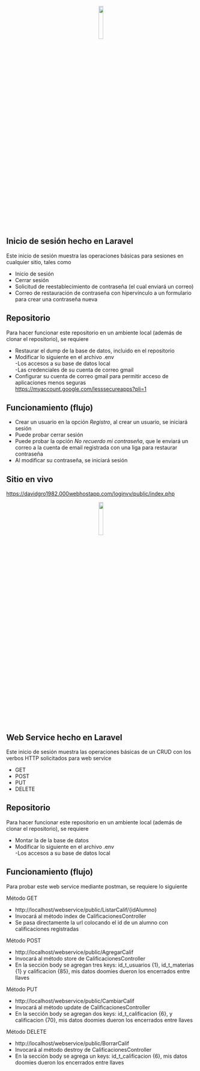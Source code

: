<p align="center"><img src="https://davidgro1982.000webhostapp.com/loginvv/public/img/39993.jpg" width="15%" class="img-rounded"></p>



## Inicio de sesión hecho en Laravel

Este inicio de sesión muestra las operaciones básicas para sesiones en cualquier sitio, tales como

- Inicio de sesión
- Cerrar sesión
- Solicitud de reestablecimiento de contraseña (el cual enviará un correo)
- Correo de restauración de contraseña con hipervínculo a un formulario para crear una contraseña nueva

## Repositorio

Para hacer funcionar este repositorio en un ambiente local (además de clonar el repositorio), se requiere

- Restaurar el dump de la base de datos, incluido en el repositorio
- Modificar lo siguiente en el archivo .env 
	<br>-Los accesos a su base de datos local
	<br>-Las credenciales de su cuenta de correo gmail 
- Configurar su cuenta de correo gmail para permitir acceso de aplicaciones menos seguras https://myaccount.google.com/lesssecureapps?pli=1  


## Funcionamiento (flujo)

- Crear un usuario en la opción <i>Registro</i>, al crear un usuario, se iniciará sesión
- Puede probar cerrar sesión
- Puede probar la opción <i>No recuerdo mi contraseña</i>, que le enviará un correo a la cuenta de email registrada con una liga para restaurar contraseña
- Al modificar su contraseña, se iniciará sesión



## Sitio en vivo

https://davidgro1982.000webhostapp.com/loginvv/public/index.php


<p align="center"><img src="https://davidgro1982.000webhostapp.com/loginvv/public/img/39993.jpg" width="15%" class="img-rounded"></p>



## Web Service hecho en Laravel

Este inicio de sesión muestra las operaciones básicas de un CRUD con los verbos HTTP solicitados para web service

- GET
- POST
- PUT
- DELETE

## Repositorio

Para hacer funcionar este repositorio en un ambiente local (además de clonar el repositorio), se requiere

- Montar la de la base de datos
- Modificar lo siguiente en el archivo .env 
	<br>-Los accesos a su base de datos local

## Funcionamiento (flujo)

Para probar este web service mediante postman, se requiere lo siguiente


Método GET 

- http://localhost/webservice/public/ListarCalif/{idAlumno}
- Invocará al método index de CalificacionesController
- Se pasa directamente la url colocando el id de un alumno con calificaciones registradas

Método POST

- http://localhost/webservice/public/AgregarCalif
- Invocará al método store de CalificacionesController
- En la sección body se agregan tres keys: id_t_usuarios {1}, id_t_materias {1} y calificacion {85}, mis datos doomies dueron los encerrados entre llaves

Método PUT

- http://localhost/webservice/public/CambiarCalif
- Invocará al método update de CalificacionesController
- En la sección body se agregan dos keys: id_t_calificacion {6}, y calificacion {70}, mis datos doomies dueron los encerrados entre llaves

Método DELETE

- http://localhost/webservice/public/BorrarCalif
- Invocará al método destroy de CalificacionesController
- En la sección body se agrega un keys: id_t_calificacion {6}, mis datos doomies dueron los encerrados entre llaves




